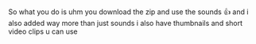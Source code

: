 So what you do is uhm you download the zip and use the sounds 👍 and i also added way more than just sounds i also have thumbnails and short video clips u can use
